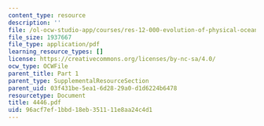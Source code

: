 ```yaml
---
content_type: resource
description: ''
file: /ol-ocw-studio-app/courses/res-12-000-evolution-of-physical-oceanography-spring-2007/96acf7ef1bbd18eb351111e8aa24c4d1_4446.pdf
file_size: 1937667
file_type: application/pdf
learning_resource_types: []
license: https://creativecommons.org/licenses/by-nc-sa/4.0/
ocw_type: OCWFile
parent_title: Part 1
parent_type: SupplementalResourceSection
parent_uid: 03f431be-5ea1-6d28-29a0-d1d6224b6478
resourcetype: Document
title: 4446.pdf
uid: 96acf7ef-1bbd-18eb-3511-11e8aa24c4d1
---
```

